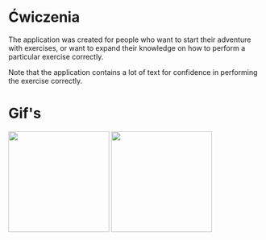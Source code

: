 # Ćwiczenia

The application was created for people who want to start their adventure with exercises, or want to expand their knowledge on how to perform a particular exercise correctly.


Note that the application contains a lot of text for confidence in performing the exercise correctly.




# Gif's

<img src="https://imgur.com/k0QVf9K.png](https://user-images.githubusercontent.com/87803016/179417809-b9a61fe3-0ab9-427a-926d-3c833f0378f8.gif" width="200"> <img src="https://imgur.com/1vYsIiP.png](https://user-images.githubusercontent.com/87803016/179417995-d5241d40-38dc-40f0-a912-3f5181b7eb43.gif" width="200">  

